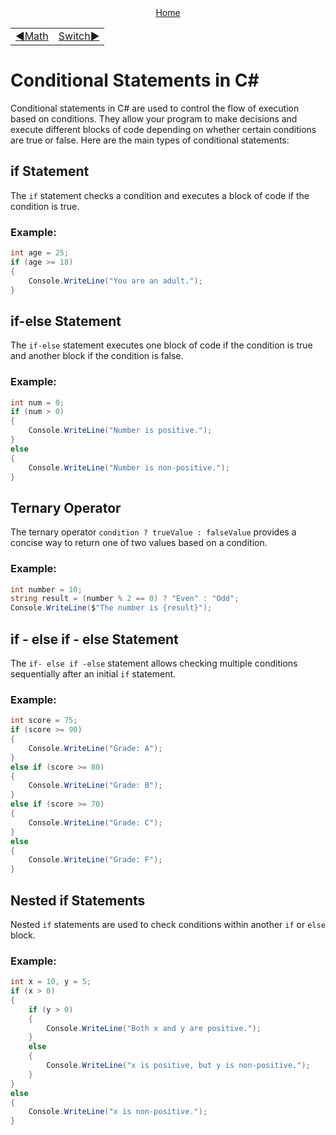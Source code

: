 <div align="center">
    <a href="/README.md">Home</a>
</div>
<table align=center>
  <tr>
    <td align="left">
      <a href="../numbers/02_math.md">◀️Math</a>
    </td>
    <td align="right">
      <a href="./02_string_methods_and_properties.md">Switch▶️</a>
    </td>
  </tr>
</table>

# Conditional Statements in C#

Conditional statements in C# are used to control the flow of execution based on conditions. They allow your program to make decisions and execute different blocks of code depending on whether certain conditions are true or false. Here are the main types of conditional statements:

## if Statement

The `if` statement checks a condition and executes a block of code if the condition is true.

### Example:

```csharp
int age = 25;
if (age >= 18)
{
    Console.WriteLine("You are an adult.");
}
```

## if-else Statement

The `if-else` statement executes one block of code if the condition is true and another block if the condition is false.

### Example:

```csharp
int num = 0;
if (num > 0)
{
    Console.WriteLine("Number is positive.");
}
else
{
    Console.WriteLine("Number is non-positive.");
}
```

## Ternary Operator

The ternary operator `condition ? trueValue : falseValue` provides a concise way to return one of two values based on a condition.

### Example:

```csharp
int number = 10;
string result = (number % 2 == 0) ? "Even" : "Odd";
Console.WriteLine($"The number is {result}");
```

## if - else if - else Statement

The `if- else if -else` statement allows checking multiple conditions sequentially after an initial `if` statement.

### Example:

```csharp
int score = 75;
if (score >= 90)
{
    Console.WriteLine("Grade: A");
}
else if (score >= 80)
{
    Console.WriteLine("Grade: B");
}
else if (score >= 70)
{
    Console.WriteLine("Grade: C");
}
else
{
    Console.WriteLine("Grade: F");
}
```

## Nested if Statements

Nested `if` statements are used to check conditions within another `if` or `else` block.

### Example:

```csharp
int x = 10, y = 5;
if (x > 0)
{
    if (y > 0)
    {
        Console.WriteLine("Both x and y are positive.");
    }
    else
    {
        Console.WriteLine("x is positive, but y is non-positive.");
    }
}
else
{
    Console.WriteLine("x is non-positive.");
}
```